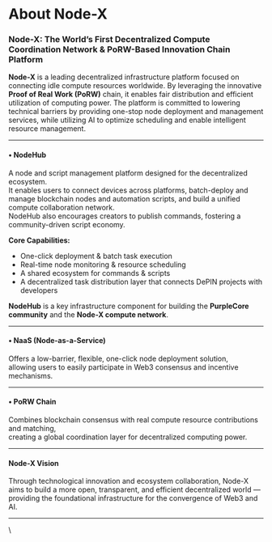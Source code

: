# About Node-X

### Node-X: The World’s First Decentralized Compute Coordination Network & PoRW-Based Innovation Chain Platform

**Node-X** is a leading decentralized infrastructure platform focused on connecting idle compute resources worldwide. By leveraging the innovative **Proof of Real Work (PoRW)** chain, it enables fair distribution and efficient utilization of computing power. The platform is committed to lowering technical barriers by providing one-stop node deployment and management services, while utilizing AI to optimize scheduling and enable intelligent resource management.

***

#### • **NodeHub**

A node and script management platform designed for the decentralized ecosystem.\
It enables users to connect devices across platforms, batch-deploy and manage blockchain nodes and automation scripts, and build a unified compute collaboration network.\
NodeHub also encourages creators to publish commands, fostering a community-driven script economy.

**Core Capabilities:**

* One-click deployment & batch task execution
* Real-time node monitoring & resource scheduling
* A shared ecosystem for commands & scripts
* A decentralized task distribution layer that connects DePIN projects with developers

**NodeHub** is a key infrastructure component for building the **PurpleCore community** and the **Node-X compute network**.

***

#### • **NaaS (Node-as-a-Service)**

Offers a low-barrier, flexible, one-click node deployment solution,\
allowing users to easily participate in Web3 consensus and incentive mechanisms.

***

#### • **PoRW Chain**

Combines blockchain consensus with real compute resource contributions and matching,\
creating a global coordination layer for decentralized computing power.

***

#### **Node-X Vision**

Through technological innovation and ecosystem collaboration, Node-X aims to build a more open, transparent, and efficient decentralized world —\
providing the foundational infrastructure for the convergence of Web3 and AI.

***

\
